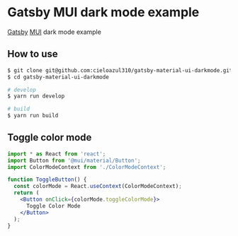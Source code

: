 # Gatsby MUI dark mode example

[Gatsby] [MUI] dark mode example

## How to use

```sh
$ git clone git@github.com:cieloazul310/gatsby-material-ui-darkmode.git
$ cd gatsby-material-ui-darkmode

# develop
$ yarn run develop

# build
$ yarn run build
```

## Toggle color mode

```jsx
import * as React from 'react';
import Button from '@mui/material/Button';
import ColorModeContext from './ColorModeContext';

function ToggleButton() {
  const colorMode = React.useContext(ColorModeContext);
  return (
    <Button onClick={colorMode.toggleColorMode}>
      Toggle Color Mode
    </Button>
  );
}
```

[MUI]: https://mui.com "MUI"
[Gatsby]: https://www.gatsbyjs.org "Gatsby"

